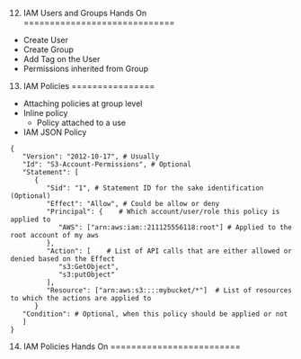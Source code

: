 12. IAM Users and Groups Hands On
=============================

- Create User
- Create Group
- Add Tag on the User
- Permissions inherited from Group


13. IAM Policies
================
- Attaching policies at group level
- Inline policy
   - Policy attached to a use
- IAM JSON Policy
```
{
   "Version": "2012-10-17", # Usually
   "Id": "S3-Account-Permissions", # Optional
   "Statement": [
      {
         "Sid": "1", # Statement ID for the sake identification (Optional)
         "Effect": "Allow", # Could be allow or deny
         "Principal": {    # Which account/user/role this policy is applied to
            "AWS": ["arn:aws:iam::211125556118:root"] # Applied to the root account of my aws
         },
         "Action": [    # List of API calls that are either allowed or denied based on the Effect
            "s3:GetObject",
            "s3:putObject"
         ],
         "Resource": ["arn:aws:s3::::mybucket/*"]  # List of resources to which the actions are applied to
      }
   "Condition": # Optional, when this policy should be applied or not
   ]
}
```

14. IAM Policies Hands On
=========================
